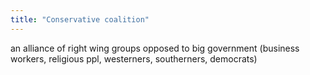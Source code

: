 ```yaml
---
title: "Conservative coalition"
---
```

an alliance of right wing groups opposed to big government (business workers, religious ppl, westerners, southerners, democrats)

